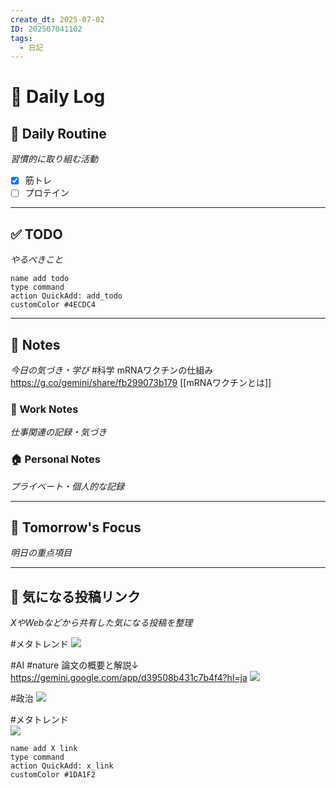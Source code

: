 ```yaml
---
create_dt: 2025-07-02
ID: 202507041102
tags:
  - 日記
---
```


# 📅 Daily Log

## 💪 Daily Routine
*習慣的に取り組む活動*

- [x] 筋トレ
- [ ] プロテイン

---

## ✅ TODO
*やるべきこと*

```button
name add todo
type command
action QuickAdd: add_todo
customColor #4ECDC4
```

---

## 📝 Notes
*今日の気づき・学び*
#科学
mRNAワクチンの仕組み
https://g.co/gemini/share/fb299073b179
[[mRNAワクチンとは]]
### 💼 Work Notes
*仕事関連の記録・気づき*



### 🏠 Personal Notes  
*プライベート・個人的な記録*



---

## 🎯 Tomorrow's Focus
*明日の重点項目*

---

## 🔗 気になる投稿リンク
*XやWebなどから共有した気になる投稿を整理*

#メタトレンド 
![](https://x.com/goroman/status/1940924724001100188?s=61)

#AI #nature
論文の概要と解説↓
https://gemini.google.com/app/d39508b431c7b4f4?hl=ja
![](https://x.com/momentumyy/status/1940609347975106734?s=61)

#政治
![](https://x.com/kazuneiwasa/status/1940671193180524890?s=61)

#メタトレンド   
![](https://x.com/kazuya78/status/1940577175641694501?s=12)
```button
name add X link
type command
action QuickAdd: x_link
customColor #1DA1F2
```
